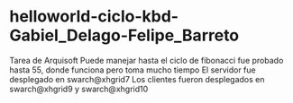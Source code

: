 # helloworld-ciclo-kbd-Gabiel_Delago-Felipe_Barreto
Tarea de Arquisoft
Puede manejar hasta el ciclo de fibonacci fue probado hasta 55, donde funciona pero toma mucho tiempo
El servidor fue desplegado en swarch@xhgrid7 
Los clientes fueron desplegados en swarch@xhgrid9 y swarch@xhgrid10
